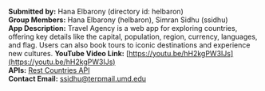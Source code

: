 **Submitted by:** Hana Elbarony (directory id: helbaron)  
**Group Members:** Hana Elbarony (helbaron), Simran Sidhu (ssidhu)  
**App Description:** Travel Agency is a web app for exploring countries, offering key details like the capital, population, region, currency, languages, and flag. Users can also book tours to iconic destinations and experience new cultures.
**YouTube Video Link:** [https://youtu.be/hH2kgPW3IJs](https://youtu.be/hH2kgPW3IJs)  
**APIs:** [Rest Countries API](https://restcountries.com/v3.1/all)  
**Contact Email:** ssidhu@terpmail.umd.edu